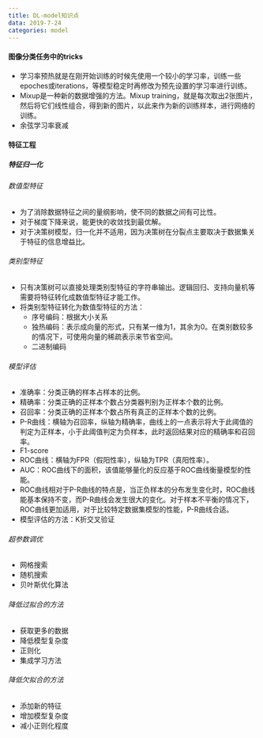```yaml
---
title: DL-model知识点
data: 2019-7-24
categories: model
---
```


#### 图像分类任务中的tricks

- 学习率预热就是在刚开始训练的时候先使用一个较小的学习率，训练一些epoches或iterations，等模型稳定时再修改为预先设置的学习率进行训练。
- Mixup是一种新的数据增强的方法。Mixup training，就是每次取出2张图片，然后将它们线性组合，得到新的图片，以此来作为新的训练样本，进行网络的训练。
- 余弦学习率衰减

#### 特征工程

##### 特征归一化

###### 数值型特征

- 为了消除数据特征之间的量纲影响，使不同的数据之间有可比性。
- 对于梯度下降来说，能更快的收敛找到最优解。
- 对于决策树模型，归一化并不适用，因为决策树在分裂点主要取决于数据集关于特征的信息增益比。

###### 类别型特征

- 只有决策树可以直接处理类别型特征的字符串输出。逻辑回归、支持向量机等需要将特征转化成数值型特征才能工作。
- 将类别型特征转化为数值型特征的方法：
  - 序号编码：根据大小关系
  - 独热编码：表示成向量的形式，只有某一维为1，其余为0。在类别数较多的情况下，可使用向量的稀疏表示来节省空间。
  - 二进制编码

###### 模型评估

- 准确率：分类正确的样本占样本的比例。
- 精确率：分类正确的正样本个数占分类器判别为正样本个数的比例。
- 召回率：分类正确的正样本个数占所有真正的正样本个数的比例。
- P-R曲线：横轴为召回率，纵轴为精确率，曲线上的一点表示将大于此阈值的判定为正样本，小于此阈值判定为负样本，此时返回结果对应的精确率和召回率。
- F1-score
- ROC曲线：横轴为FPR（假阳性率），纵轴为TPR（真阳性率）。
- AUC：ROC曲线下的面积，该值能够量化的反应基于ROC曲线衡量模型的性能。
- ROC曲线相对于P-R曲线的特点是，当正负样本的分布发生变化时，ROC曲线能基本保持不变，而P-R曲线会发生很大的变化。对于样本不平衡的情况下，ROC曲线更加适用，对于比较特定数据集模型的性能，P-R曲线合适。
- 模型评估的方法：K折交叉验证

###### 超参数调优

- 网格搜索
- 随机搜索
- 贝叶斯优化算法

###### 降低过拟合的方法

- 获取更多的数据
- 降低模型复杂度
- 正则化
- 集成学习方法

###### 降低欠拟合的方法

- 添加新的特征
- 增加模型复杂度
- 减小正则化程度